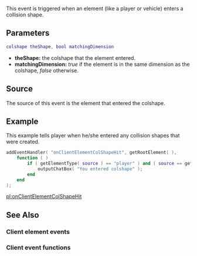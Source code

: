 This event is triggered when an element (like a player or vehicle) enters a collision shape.

Parameters
----------

``` lua
colshape theShape, bool matchingDimension
```

-   **theShape:** the colshape that the element entered.
-   **matchingDimension:** *true* if the element is in the same dimension as the colshape, *false* otherwise.

Source
------

The source of this event is the element that entered the colshape.

Example
-------

This example tells player when he/she entered any collision shapes that were created.

``` lua
addEventHandler( "onClientElementColShapeHit", getRootElement( ),
    function ( )
        if ( getElementType( source ) == "player" ) and ( source == getLocalPlayer( ) ) then
            outputChatBox( "You entered colshape" );
        end
    end
);
```

[pl:onClientElementColShapeHit](/docs/pl:onClientElementColShapeHit.md "wikilink")

See Also
--------

### Client element events

### Client event functions
